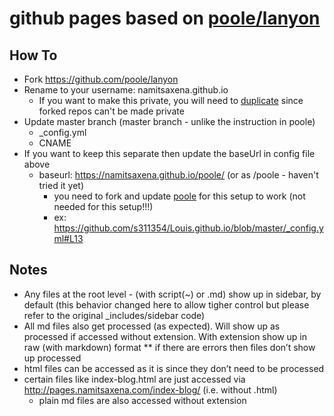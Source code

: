 # github pages based on [poole/lanyon](https://github.com/poole/lanyon)

## How To
* Fork https://github.com/poole/lanyon
* Rename to your username: namitsaxena.github.io
  * If you want to make this private, you will need to [duplicate](https://docs.github.com/en/github/creating-cloning-and-archiving-repositories/duplicating-a-repository) since forked repos can't be made private  
* Update master branch (master branch - unlike the instruction in poole)
  * _config.yml
  * CNAME
* If you want to keep this separate then update the baseUrl in config file above
  * baseurl: https://namitsaxena.github.io/poole/ (or as /poole - haven't tried it yet)
    * you need to fork and update [poole](https://github.com/poole/poole) for this setup to work (not needed for this setup!!!)
    * ex: https://github.com/s311354/Louis.github.io/blob/master/_config.yml#L13

## Notes
* Any files at the root level - (with script(~) or .md) show up in sidebar, by default (this behavior changed here to allow tigher control but please refer to the original _includes/sidebar code)
* All md files also get processed (as expected). Will show up as processed if accessed without extension. With extension show up in raw (with markdown) format
  ** if there are errors then files don’t show up processed
* html files can be accessed as it is since they don’t need to be processed
* certain files like index-blog.html are just accessed via http://pages.namitsaxena.com/index-blog/ (i.e. without .html)
  * plain md files are also accessed without extension
